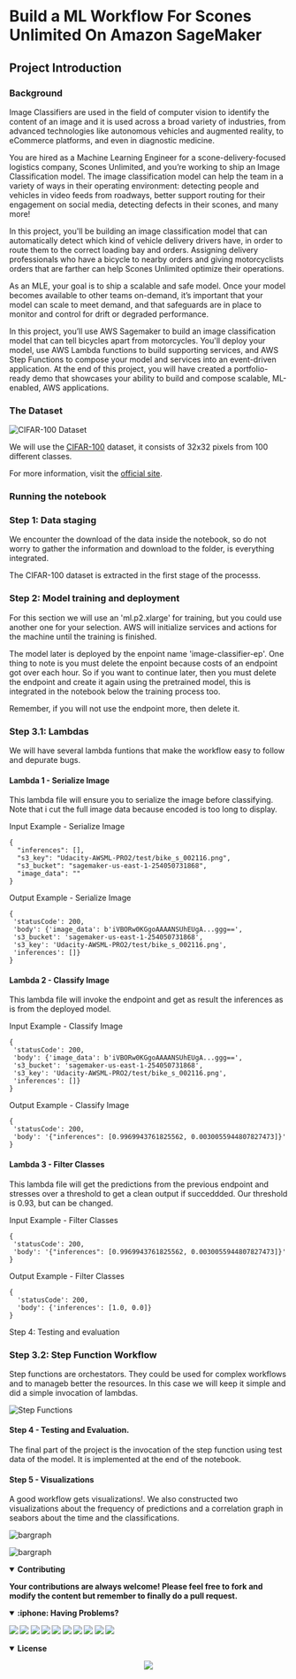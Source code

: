 # Build a ML Workflow For Scones Unlimited On Amazon SageMaker


## Project Introduction


### Background


Image Classifiers are used in the field of computer vision to identify the content of an image and it is used across a broad variety of industries, from advanced technologies like autonomous vehicles and augmented reality, to eCommerce platforms, and even in diagnostic medicine.

You are hired as a Machine Learning Engineer for a scone-delivery-focused logistics company, Scones Unlimited, and you’re working to ship an Image Classification model. The image classification model can help the team in a variety of ways in their operating environment: detecting people and vehicles in video feeds from roadways, better support routing for their engagement on social media, detecting defects in their scones, and many more!

In this project, you'll be building an image classification model that can automatically detect which kind of vehicle delivery drivers have, in order to route them to the correct loading bay and orders. Assigning delivery professionals who have a bicycle to nearby orders and giving motorcyclists orders that are farther can help Scones Unlimited optimize their operations.

As an MLE, your goal is to ship a scalable and safe model. Once your model becomes available to other teams on-demand, it’s important that your model can scale to meet demand, and that safeguards are in place to monitor and control for drift or degraded performance.

In this project, you’ll use AWS Sagemaker to build an image classification model that can tell bicycles apart from motorcycles. You'll deploy your model, use AWS Lambda functions to build supporting services, and AWS Step Functions to compose your model and services into an event-driven application. At the end of this project, you will have created a portfolio-ready demo that showcases your ability to build and compose scalable, ML-enabled, AWS applications.

### The Dataset

![CIFAR-100 Dataset](doc/img/cifar100.jpg "width=40%")

We will use the [CIFAR-100](https://www.cs.toronto.edu/~kriz/cifar-100-python.tar.gz) dataset, it consists of 32x32 pixels from 100 different classes.

For more information, visit the [official site](https://www.cs.toronto.edu/~kriz/cifar.html).


### Running the notebook

### Step 1: Data staging

We encounter the download of the data inside the notebook, so do not worry to gather the information and download to the folder, is everything integrated.

The CIFAR-100 dataset is extracted in the first stage of the processs.

### Step 2: Model training and deployment

For this section we will use an 'ml.p2.xlarge' for training, but you could use another one for your selection. AWS will initialize services and actions for the machine until the training is finished.

The model later is deployed by the enpoint name 'image-classifier-ep'.  One thing to note is you must delete the enpoint because costs of an endpoint got over each hour.  So if you want to continue later, then you must delete the endpoint and create it again using the pretrained model, this is integrated in the notebook below the training process too.

Remember, if you will not use the endpoint more, then delete it.

###  Step 3.1: Lambdas

We will have several lambda funtions that make the workflow easy to follow and depurate bugs.

#### Lambda 1 - Serialize Image

This lambda file will ensure you to serialize the image before classifying.  Note that i cut the full image data because encoded is too long to display.

Input Example - Serialize Image

    {
      "inferences": [],
      "s3_key": "Udacity-AWSML-PRO2/test/bike_s_002116.png",
      "s3_bucket": "sagemaker-us-east-1-254050731868",
      "image_data": ""
    }

Output Example - Serialize Image

    {
     'statusCode': 200,
     'body': {'image_data': b'iVBORw0KGgoAAAANSUhEUgA...ggg==',
     's3_bucket': 'sagemaker-us-east-1-254050731868',
     's3_key': 'Udacity-AWSML-PRO2/test/bike_s_002116.png',
     'inferences': []}
    }

#### Lambda 2 - Classify Image

This lambda file will invoke the endpoint and get as result the inferences as is from the deployed model.

Input Example - Classify Image

    {
     'statusCode': 200,
     'body': {'image_data': b'iVBORw0KGgoAAAANSUhEUgA...ggg==',
     's3_bucket': 'sagemaker-us-east-1-254050731868',
     's3_key': 'Udacity-AWSML-PRO2/test/bike_s_002116.png',
     'inferences': []}
    }

Output Example - Classify Image

    {
     'statusCode': 200,
     'body': '{"inferences": [0.9969943761825562, 0.0030055944807827473]}'
    }

#### Lambda 3 - Filter Classes

This lambda file will get the predictions from the previous endpoint and stresses over a threshold to get a clean output if succeddded.  Our threshold is 0.93, but can be changed.

Input Example - Filter Classes

    {
     'statusCode': 200,
     'body': '{"inferences": [0.9969943761825562, 0.0030055944807827473]}'
    }

Output Example - Filter Classes

    {
      'statusCode': 200, 
      'body': {'inferences': [1.0, 0.0]}
    }

Step 4: Testing and evaluation

###  Step 3.2: Step Function Workflow

Step functions are orchestators.  They could be used for complex workflows and to manageb better the resources.  In this case we will keep it simple and did a simple invocation of lambdas.

![Step Functions](doc/step_func/step_function_workflow_editor.PNG "width=50%")


#### Step 4 - Testing and Evaluation.

The final part of the project is the invocation of the step function using test data of the model.  It is implemented at the end of the notebook.

#### Step 5 - Visualizations

A good workflow gets visualizations!.  We also constructed two visualizations about the frequency of predictions and a correlation graph in seabors about the time and the classifications.


![bargraph](doc/img/vbargraph.png)


![bargraph](doc/img/heatmap.png)

<details open>
<summary> <b>Contributing<b></summary>

Your contributions are always welcome! Please feel free to fork and modify the content but remember to finally do a pull request.

</details>

<details open>
<summary> :iphone: <b>Having Problems?<b></summary>

<p align = "center">

[<img src="https://img.shields.io/badge/linkedin-%230077B5.svg?&style=for-the-badge&logo=linkedin&logoColor=white" />](https://www.linkedin.com/in/riawa)
[<img src="https://img.shields.io/badge/telegram-2CA5E0?style=for-the-badge&logo=telegram&logoColor=white"/>](https://t.me/issaiass)
[<img src="https://img.shields.io/badge/instagram-%23E4405F.svg?&style=for-the-badge&logo=instagram&logoColor=white">](https://www.instagram.com/daqsyspty/)
[<img src="https://img.shields.io/badge/twitter-%231DA1F2.svg?&style=for-the-badge&logo=twitter&logoColor=white" />](https://twitter.com/daqsyspty) 
[<img src ="https://img.shields.io/badge/facebook-%233b5998.svg?&style=for-the-badge&logo=facebook&logoColor=white%22">](https://www.facebook.com/daqsyspty)
[<img src="https://img.shields.io/badge/linkedin-%230077B5.svg?&style=for-the-badge&logo=linkedin&logoColor=white" />](https://www.linkedin.com/in/riawe)
[<img src="https://img.shields.io/badge/tiktok-%23000000.svg?&style=for-the-badge&logo=tiktok&logoColor=white" />](https://www.linkedin.com/in/riawe)
[<img src="https://img.shields.io/badge/whatsapp-%23075e54.svg?&style=for-the-badge&logo=whatsapp&logoColor=white" />](https://wa.me/50766168542?text=Hello%20Rangel)
[<img src="https://img.shields.io/badge/hotmail-%23ffbb00.svg?&style=for-the-badge&logo=hotmail&logoColor=white" />](mailto:issaiass@hotmail.com)
[<img src="https://img.shields.io/badge/gmail-%23D14836.svg?&style=for-the-badge&logo=gmail&logoColor=white" />](mailto:riawalles@gmail.com)

</p

</details>

<details open>
<summary> <b>License<b></summary>
<p align = "center">
<img src= "https://mirrors.creativecommons.org/presskit/buttons/88x31/svg/by-sa.svg" />
</p>
</details>